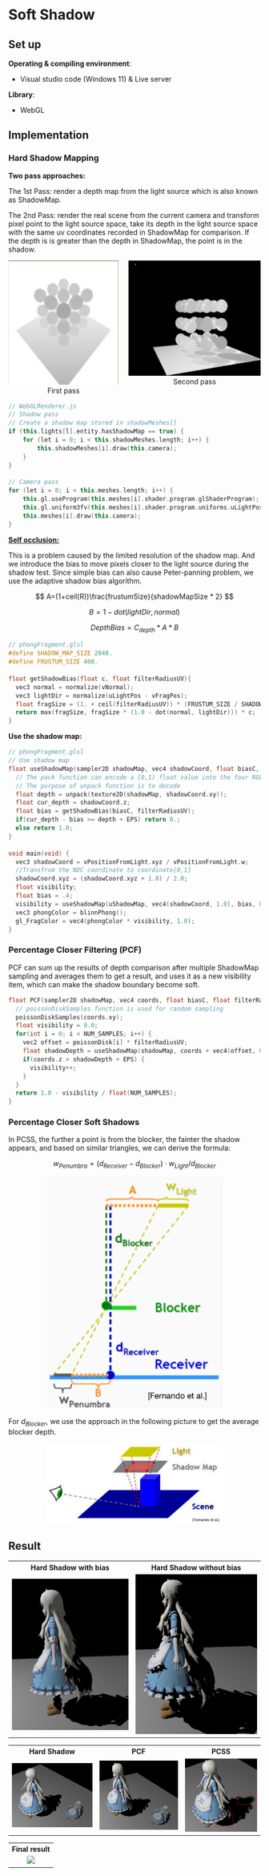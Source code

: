 # Soft Shadow

## Set up

**Operating & compiling environment**:

* Visual studio code (Windows 11) & Live server

**Library**:

* WebGL

## Implementation

### Hard Shadow Mapping

**Two pass approaches:** 

The 1st Pass: render a depth map from the light source which is also known as ShadowMap.

The 2nd Pass: render the real scene from the current camera and transform pixel point to the light source space, take its depth in the light source space with the same uv coordinates recorded in ShadowMap for comparison. If the depth is is greater than the depth in ShadowMap, the point is in the shadow.

<div style="display: flex; justify-content: center; gap: 20px;">
  <div>
    <img src="image\principle\first pass.jpg" width="250" />
    <div align="center">First pass</div>
  </div>
  <div>
    <img src="image\principle\second pass.jpg" width="300" />
    <div align="center">Second pass</div>
  </div>
</div>


```c++
// WebGLRenderer.js
// Shadow pass
// Create a shadow map stored in shadowMeshes[]
if (this.lights[l].entity.hasShadowMap == true) {
    for (let i = 0; i < this.shadowMeshes.length; i++) {
        this.shadowMeshes[i].draw(this.camera);
    }
}

// Camera pass
for (let i = 0; i < this.meshes.length; i++) {
    this.gl.useProgram(this.meshes[i].shader.program.glShaderProgram);
    this.gl.uniform3fv(this.meshes[i].shader.program.uniforms.uLightPos, this.lights[l].entity.lightPos);
    this.meshes[i].draw(this.camera);
}
```

[**Self occlusion:** ](https://digitalrune.github.io/DigitalRune-Documentation/html/3f4d959e-9c98-4a97-8d85-7a73c26145d7.htm)

This is a problem caused by the limited resolution of the shadow map. And we introduce the bias to move pixels closer to the light source during the shadow test. Since simple bias can also cause Peter-panning problem, we use the adaptive shadow bias algorithm.


$$
A=(1+ceil(R))\frac{frustumSize}{shadowMapSize * 2}
$$

$$
B = 1-dot(lightDir,normal)
$$




$$
DepthBias=C_{depth}*A*B
$$




```c++
// phongFragment.glsl
#define SHADOW_MAP_SIZE 2048.
#define FRUSTUM_SIZE 400.

float getShadowBias(float c, float filterRadiusUV){
  vec3 normal = normalize(vNormal);
  vec3 lightDir = normalize(uLightPos - vFragPos);
  float fragSize = (1. + ceil(filterRadiusUV)) * (FRUSTUM_SIZE / SHADOW_MAP_SIZE / 2.);
  return max(fragSize, fragSize * (1.0 - dot(normal, lightDir))) * c;
}
```

**Use the shadow map:**

```c++
// phongFragment.glsl
// Use shadow map
float useShadowMap(sampler2D shadowMap, vec4 shadowCoord, float biasC, float filterRadiusUV){
  // The pack function can encode a [0,1) float value into the four RGBA channels.
  // The purpose of unpack function is to decode
  float depth = unpack(texture2D(shadowMap, shadowCoord.xy));
  float cur_depth = shadowCoord.z;
  float bias = getShadowBias(biasC, filterRadiusUV);
  if(cur_depth - bias >= depth + EPS) return 0.;
  else return 1.0;
}

void main(void) {
  vec3 shadowCoord = vPositionFromLight.xyz / vPositionFromLight.w;
  //Transfrom the NDC coordinate to coordinate[0,1]
  shadowCoord.xyz = (shadowCoord.xyz + 1.0) / 2.0;
  float visibility;
  float bias = .4;
  visibility = useShadowMap(uShadowMap, vec4(shadowCoord, 1.0), bias, 0.);
  vec3 phongColor = blinnPhong();
  gl_FragColor = vec4(phongColor * visibility, 1.0);
}
```

### Percentage Closer Filtering (PCF)

PCF can sum up the results of depth comparison after multiple ShadowMap sampling and averages them to get a result, and uses it as a new visibility item, which can make the shadow boundary become soft.

```c++
float PCF(sampler2D shadowMap, vec4 coords, float biasC, float filterRadiusUV) {
  // poissonDiskSamples function is used for random sampling
  poissonDiskSamples(coords.xy);
  float visibility = 0.0;
  for(int i = 0; i < NUM_SAMPLES; i++) {
    vec2 offset = poissonDisk[i] * filterRadiusUV;
    float shadowDepth = useShadowMap(shadowMap, coords + vec4(offset, 0., 0.), biasC, filterRadiusUV);
    if(coords.z > shadowDepth + EPS) {
      visibility++;
    }
  }
  return 1.0 - visibility / float(NUM_SAMPLES);
}
```

### Percentage Closer Soft Shadows

In PCSS, the further a point is from the blocker, the fainter the shadow appears, and based on similar triangles, we can derive the formula:



$$
w_{Penumbra} = (d_{Receiver}-d_{Blocker}) \cdot w_{Light} / d_{Blocker}
$$

<div align=center>
    <img src="image\principle\PCSS.jpg" width="350" />
</div>    

For $d_{Blocker}$, we use the approach in the following picture to get the average blocker depth.

<div align=center>
    <img src="image\principle\Blocker depth.jpg" width="350" />
</div>    



## Result

<table>
    <tr>
        <th colspan="1">Hard Shadow with bias</th>
        <th colspan="1">Hard Shadow without bias</th>
    </tr>
    <tr>
        <td ><center><img src="image/result/Hard shadow with bias.jpg"  style="zoom:120%;"></center></td>
        <td ><center><img src="image/result/Hard shadow without bias.jpg"></center></td>
    </tr>


<table>
    <tr>
        <th colspan="1">Hard Shadow</th>
        <th colspan="1">PCF</th>
        <th colspan="1">PCSS</th>
    </tr>
    <tr>
        <td ><center><img src="image/result/Hard shadow.jpg" style="zoom:105%;"></center></td>
        <td ><center><img src="image/result/PCF with 50 samples.jpg"></center></td>
        <td ><center><img src="image/result/PCSS.jpg" style="zoom:90%;"</center></td>
    </tr>

<table>
    <tr>
        <th colspan="1">Final result</th>
    </tr>
    <tr>
        <td ><center><img src="image/result/Final result.gif"></center></td>
    </tr>